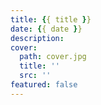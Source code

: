 ```yaml
---
title: {{ title }}
date: {{ date }}
description:
cover:
  path: cover.jpg
  title: ''
  src: ''
featured: false
---
```

